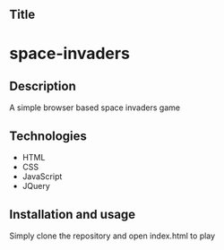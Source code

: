 ## Title

# space-invaders

## Description
A simple browser based space invaders game

## Technologies
- HTML
- CSS
- JavaScript
- JQuery

## Installation and usage
Simply clone the repository and open index.html to play
